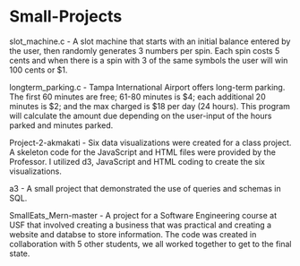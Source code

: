 # Small-Projects

slot_machine.c - A slot machine that starts with an initial balance entered by the user, then randomly generates 3 numbers per spin. Each spin costs 5 cents and when there is a spin with 3 of the same symbols the user will win 100 cents or $1.
                 
longterm_parking.c - Tampa International Airport offers long-term parking. The first 60 minutes are free; 61-80 minutes is $4; each additional 20 minutes is $2; and the max charged is $18 per day (24 hours). This program will calculate the amount due depending on the user-input of the hours parked and minutes parked.

Project-2-akmakati - Six data visualizations were created for a class project. A skeleton code for the JavaScript and HTML files were provided by the Professor. I utilized d3, JavaScript and HTML coding to create the six visualizations.

a3 - A small project that demonstrated the use of queries and schemas in SQL.

SmallEats_Mern-master - A project for a Software Engineering course at USF that involved creating a business that was practical and creating a website and databse to store information. The code was created in collaboration with 5 other students, we all worked together to get to the final state.
